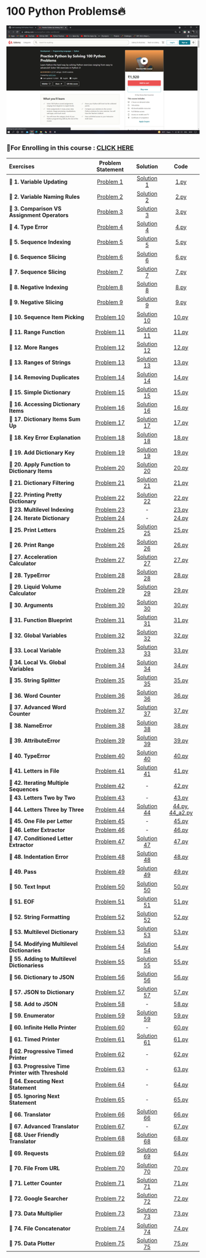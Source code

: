 # 100 Python Problems🔥

<img src="https://github.com/kishanrajput23/Self-Learning/blob/main/100%20Python%20Problems/Udemy%20Course.png" alt="">

### 📌For Enrolling in this course : [CLICK HERE](https://www.udemy.com/course/python-video-workbook/)

| Exercises  | Problem Statement |  Solution |  Code  |
| :------- | :-----------: | :-----: | :----: |
| **🔸 1. Variable Updating**  | [Problem 1](https://github.com/kishanrajput23/Self-Learning/blob/main/100%20Python%20Problems/Exercises/Exercise%201/Exercise%201%20-%20Variable%20Updating.html)  |  [Solution 1](https://github.com/kishanrajput23/Self-Learning/blob/main/100%20Python%20Problems/Exercises/Exercise%201/Exercise%201%20Solution.html)  |  [1.py](https://github.com/kishanrajput23/Self-Learning/blob/main/100%20Python%20Problems/Exercises/Exercise%201/1.py)  |
| **🔸 2. Variable Naming Rules**  | [Problem 2](https://github.com/kishanrajput23/Self-Learning/blob/main/100%20Python%20Problems/Exercises/Exercise%202/Exercise%202%20-%20Naming%20Rules.html)  |  [Solution 2](https://github.com/kishanrajput23/Self-Learning/blob/main/100%20Python%20Problems/Exercises/Exercise%202/Exercise%202%20Solution.html)  |  [2.py](https://github.com/kishanrajput23/Self-Learning/blob/main/100%20Python%20Problems/Exercises/Exercise%202/2.py)  |
| **🔸 3. Comparison VS Assignment Operators**  | [Problem 3](https://github.com/kishanrajput23/Self-Learning/blob/main/100%20Python%20Problems/Exercises/Exercise%203/Exercise%203%20-%20Compare%20vs%20Assign.html)  |  [Solution 3](https://github.com/kishanrajput23/Self-Learning/blob/main/100%20Python%20Problems/Exercises/Exercise%203/Exercise%203%20Solution.txt)  |  [3.py](https://github.com/kishanrajput23/Self-Learning/blob/main/100%20Python%20Problems/Exercises/Exercise%203/3.py)  |
| **🔸 4. Type Error**  | [Problem 4](https://github.com/kishanrajput23/Self-Learning/blob/main/100%20Python%20Problems/Exercises/Exercise%204/Exercise%204%20-%20TypeError.html)  |  [Solution 4](https://github.com/kishanrajput23/Self-Learning/blob/main/100%20Python%20Problems/Exercises/Exercise%204/Exercise%204%20Solution.html)  |  [4.py](https://github.com/kishanrajput23/Self-Learning/blob/main/100%20Python%20Problems/Exercises/Exercise%204/4.py)  |
| **🔸 5. Sequence Indexing**  | [Problem 5](https://github.com/kishanrajput23/Self-Learning/blob/main/100%20Python%20Problems/Exercises/Exercise%205/Exercise%205%20-%20Sequence%20Indexing.html)  |  [Solution 5](https://github.com/kishanrajput23/Self-Learning/blob/main/100%20Python%20Problems/Exercises/Exercise%205/Exercise%205%20Solution.html)  |  [5.py](https://github.com/kishanrajput23/Self-Learning/blob/main/100%20Python%20Problems/Exercises/Exercise%205/5.py)  |
| **🔸 6. Sequence Slicing**  | [Problem 6](https://github.com/kishanrajput23/Self-Learning/blob/main/100%20Python%20Problems/Exercises/Exercise%206/Exercise%206%20-%20Sequence%20Slicing.html)  |  [Solution 6](https://github.com/kishanrajput23/Self-Learning/blob/main/100%20Python%20Problems/Exercises/Exercise%206/Exercise%206%20Solution.html)  |  [6.py](https://github.com/kishanrajput23/Self-Learning/blob/main/100%20Python%20Problems/Exercises/Exercise%206/6.py)  |
| **🔸 7. Sequence Slicing**  | [Problem 7](https://github.com/kishanrajput23/Self-Learning/blob/main/100%20Python%20Problems/Exercises/Exercise%207/Exercise%207%20-%20Sequence%20Slicing.html)  |  [Solution 7](https://github.com/kishanrajput23/Self-Learning/blob/main/100%20Python%20Problems/Exercises/Exercise%207/Exercise%207%20Solution.html)  |  [7.py](https://github.com/kishanrajput23/Self-Learning/blob/main/100%20Python%20Problems/Exercises/Exercise%207/7.py)  |
| **🔸 8. Negative Indexing**  | [Problem 8](https://github.com/kishanrajput23/Self-Learning/blob/main/100%20Python%20Problems/Exercises/Exercise%208/Exercise%208%20-%20Negative%20Indexing.html)  |  [Solution 8](https://github.com/kishanrajput23/Self-Learning/blob/main/100%20Python%20Problems/Exercises/Exercise%208/Exercise%208%20Solution.html)  |  [8.py](https://github.com/kishanrajput23/Self-Learning/blob/main/100%20Python%20Problems/Exercises/Exercise%208/8.py)  |
| **🔸 9. Negative Slicing**  | [Problem 9](https://github.com/kishanrajput23/Self-Learning/blob/main/100%20Python%20Problems/Exercises/Exercise%209/Exercise%209%20-%20Negative%20Slicing.html)  |  [Solution 9](https://github.com/kishanrajput23/Self-Learning/blob/main/100%20Python%20Problems/Exercises/Exercise%209/Exercise%209%20Solution.html)  |  [9.py](https://github.com/kishanrajput23/Self-Learning/blob/main/100%20Python%20Problems/Exercises/Exercise%209/9.py)  |
| **🔸 10. Sequence Item Picking**  | [Problem 10](https://github.com/kishanrajput23/Self-Learning/blob/main/100%20Python%20Problems/Exercises/Exercise%2010/Exercise%2010%20-%20Sequence%20Item%20Picking.html)  |  [Solution 10](https://github.com/kishanrajput23/Self-Learning/blob/main/100%20Python%20Problems/Exercises/Exercise%2010/Exercise%2010%20Solution.html)  |  [10.py](https://github.com/kishanrajput23/Self-Learning/blob/main/100%20Python%20Problems/Exercises/Exercise%2010/10.py)  |
| **🔸 11. Range Function**  | [Problem 11](https://github.com/kishanrajput23/Self-Learning/blob/main/100%20Python%20Problems/Exercises/Exercise%2011/Exercise%2011.txt)  |  [Solution 11](https://github.com/kishanrajput23/Self-Learning/blob/main/100%20Python%20Problems/Exercises/Exercise%2011/Exercise%2011%20Solution.html)  |  [11.py](https://github.com/kishanrajput23/Self-Learning/blob/main/100%20Python%20Problems/Exercises/Exercise%2011/11.py)  |
| **🔸 12. More Ranges**  | [Problem 12](https://github.com/kishanrajput23/Self-Learning/blob/main/100%20Python%20Problems/Exercises/Exercise%2012/Exercise%2012%20-%20More%20Ranges.html)  |  [Solution 12](https://github.com/kishanrajput23/Self-Learning/blob/main/100%20Python%20Problems/Exercises/Exercise%2012/Exercise%2012%20Solution.txt)  |  [12.py](https://github.com/kishanrajput23/Self-Learning/blob/main/100%20Python%20Problems/Exercises/Exercise%2012/12.py)  |
| **🔸 13. Ranges of Strings**  | [Problem 13](https://github.com/kishanrajput23/Self-Learning/blob/main/100%20Python%20Problems/Exercises/Exercise%2013/Exercise%2013%20-%20Ranges%20of%20Strings.html)  |  [Solution 13](https://github.com/kishanrajput23/Self-Learning/blob/main/100%20Python%20Problems/Exercises/Exercise%2013/Exercise%2013%20Solution.txt)  |  [13.py](https://github.com/kishanrajput23/Self-Learning/blob/main/100%20Python%20Problems/Exercises/Exercise%2013/13.py)  |
| **🔸 14. Removing Duplicates**  | [Problem 14](https://github.com/kishanrajput23/Self-Learning/blob/main/100%20Python%20Problems/Exercises/Exercise%2014/Exercise%2014%20-%20Removing%20Duplicates.html)  |  [Solution 14](https://github.com/kishanrajput23/Self-Learning/blob/main/100%20Python%20Problems/Exercises/Exercise%2014/Exercise%2014%20Solution.html)  |  [14.py](https://github.com/kishanrajput23/Self-Learning/blob/main/100%20Python%20Problems/Exercises/Exercise%2014/14.py)  |
| **🔸 15. Simple Dictionary**  | [Problem 15](https://github.com/kishanrajput23/Self-Learning/blob/main/100%20Python%20Problems/Exercises/Exercise%2015/Exercise%2015%20-%20Simple%20Dictionary.html)  |  [Solution 15](https://github.com/kishanrajput23/Self-Learning/blob/main/100%20Python%20Problems/Exercises/Exercise%2015/Exercise%2015%20Solution.html)  |  [15.py](https://github.com/kishanrajput23/Self-Learning/blob/main/100%20Python%20Problems/Exercises/Exercise%2015/15.py)  |
| **🔸 16. Accessing Dictionary Items**  | [Problem 16](https://github.com/kishanrajput23/Self-Learning/blob/main/100%20Python%20Problems/Exercises/Exercise%2016/Exercise%2016%20-%20Accessing%20Dictionary%20Items.html)  |  [Solution 16](https://github.com/kishanrajput23/Self-Learning/blob/main/100%20Python%20Problems/Exercises/Exercise%2016/Exercise%2016%20Solution.html)  |  [16.py](https://github.com/kishanrajput23/Self-Learning/blob/main/100%20Python%20Problems/Exercises/Exercise%2016/16.py)  |
| **🔸 17. Dictionary Items Sum Up**  | [Problem 17](https://github.com/kishanrajput23/Self-Learning/blob/main/100%20Python%20Problems/Exercises/Exercise%2017/Exercise%2017%20-%20Dictionary%20Items%20Sum%20Up.html)  |  [Solution 17](https://github.com/kishanrajput23/Self-Learning/blob/main/100%20Python%20Problems/Exercises/Exercise%2017/Exercise%2017%20Solution.html)  |  [17.py](https://github.com/kishanrajput23/Self-Learning/blob/main/100%20Python%20Problems/Exercises/Exercise%2017/17.py)  |
| **🔸 18. Key Error Explanation**  | [Problem 18](https://github.com/kishanrajput23/Self-Learning/blob/main/100%20Python%20Problems/Exercises/Exercise%2018/Exercise%2018.txt)  |  [Solution 18](https://github.com/kishanrajput23/Self-Learning/blob/main/100%20Python%20Problems/Exercises/Exercise%2018/Exercise%2018%20Solution.html)  |  [18.py](https://github.com/kishanrajput23/Self-Learning/blob/main/100%20Python%20Problems/Exercises/Exercise%2018/18.py)  |
| **🔸 19. Add Dictionary Key**  | [Problem 19](https://github.com/kishanrajput23/Self-Learning/blob/main/100%20Python%20Problems/Exercises/Exercise%2019/Exercise%2019%20-%20Add%20Dictionary%20Key.html)  |  [Solution 19](https://github.com/kishanrajput23/Self-Learning/blob/main/100%20Python%20Problems/Exercises/Exercise%2019/Exercise%2019%20Solution.html)  |  [19.py](https://github.com/kishanrajput23/Self-Learning/blob/main/100%20Python%20Problems/Exercises/Exercise%2019/19.py)  |
| **🔸 20. Apply Function to Dictionary Items**  | [Problem 20](https://github.com/kishanrajput23/Self-Learning/blob/main/100%20Python%20Problems/Exercises/Exercise%2020/Exercise%2020%20-%20Apply%20Function%20to%20Dictionary%20Items.html)  |  [Solution 20](https://github.com/kishanrajput23/Self-Learning/blob/main/100%20Python%20Problems/Exercises/Exercise%2020/Exercise%2020%20Solution.html)  |  [20.py](https://github.com/kishanrajput23/Self-Learning/blob/main/100%20Python%20Problems/Exercises/Exercise%2020/20.py)  |
| **🔸 21. Dictionary Filtering**  | [Problem 21](https://github.com/kishanrajput23/Self-Learning/blob/main/100%20Python%20Problems/Exercises/Exercise%2021/Exercise%2021%20-%20Dictionary%20Filtering.html)  |  [Solution 21](https://github.com/kishanrajput23/Self-Learning/blob/main/100%20Python%20Problems/Exercises/Exercise%2021/Exercise%2021%20Solution.html)  |  [21.py](https://github.com/kishanrajput23/Self-Learning/blob/main/100%20Python%20Problems/Exercises/Exercise%2021/21.py)  |
| **🔸 22. Printing Pretty Dictionary**  | [Problem 22](https://github.com/kishanrajput23/Self-Learning/blob/main/100%20Python%20Problems/Exercises/Exercise%2022/Exercise%2022.txt)  |  [Solution 22](https://github.com/kishanrajput23/Self-Learning/blob/main/100%20Python%20Problems/Exercises/Exercise%2022/Exercise%2022%20Solution.html)  |  [22.py](https://github.com/kishanrajput23/Self-Learning/blob/main/100%20Python%20Problems/Exercises/Exercise%2022/22.py)  |
| **🔸 23. Multilevel Indexing**  | [Problem 23](https://github.com/kishanrajput23/Self-Learning/blob/main/100%20Python%20Problems/Exercises/Exercise%2023/Exercise%2023%20-%20Multilevel%20Indexing.html)  |  -  |  [23.py](https://github.com/kishanrajput23/Self-Learning/blob/main/100%20Python%20Problems/Exercises/Exercise%2023/23.py)  |
| **🔸 24. Iterate Dictionary**  | [Problem 24](https://github.com/kishanrajput23/Self-Learning/blob/main/100%20Python%20Problems/Exercises/Exercise%2024/Exercise%2024%20-%20Iterate%20Dictionary.html)  |  -  |  [24.py](https://github.com/kishanrajput23/Self-Learning/blob/main/100%20Python%20Problems/Exercises/Exercise%2024/24.py)  |
| **🔸 25. Print Letters**  | [Problem 25](https://github.com/kishanrajput23/Self-Learning/blob/main/100%20Python%20Problems/Exercises/Exercise%2025/Exercise%2025%20-%20Print%20Letters.txt)  |  [Solution 25](https://github.com/kishanrajput23/Self-Learning/blob/main/100%20Python%20Problems/Exercises/Exercise%2025/Exercise%2025%20Solution.html)  |  [25.py](https://github.com/kishanrajput23/Self-Learning/blob/main/100%20Python%20Problems/Exercises/Exercise%2025/25.py)  |
| **🔸 26. Print Range**  | [Problem 26](https://github.com/kishanrajput23/Self-Learning/blob/main/100%20Python%20Problems/Exercises/Exercise%2026/Exercise%2026%20-%20Print%20Range.html)  |  [Solution 26](https://github.com/kishanrajput23/Self-Learning/blob/main/100%20Python%20Problems/Exercises/Exercise%2026/Exercise%2026%20Solution.html)  |  [26.py](https://github.com/kishanrajput23/Self-Learning/blob/main/100%20Python%20Problems/Exercises/Exercise%2026/26.py)  |
| **🔸 27. Acceleration Calculator**  | [Problem 27](https://github.com/kishanrajput23/Self-Learning/blob/main/100%20Python%20Problems/Exercises/Exercise%2027/Exercise%2027%20-%20Acceleration%20Calculator.html)  |  [Solution 27](https://github.com/kishanrajput23/Self-Learning/blob/main/100%20Python%20Problems/Exercises/Exercise%2027/Exercise%2027%20Solution.html)  |  [27.py](https://github.com/kishanrajput23/Self-Learning/blob/main/100%20Python%20Problems/Exercises/Exercise%2027/27.py)  |
| **🔸 28. TypeError**  | [Problem 28](https://github.com/kishanrajput23/Self-Learning/blob/main/100%20Python%20Problems/Exercises/Exercise%2028/Exercise%2028%20-%20TypeError.html)  |  [Solution 28](https://github.com/kishanrajput23/Self-Learning/blob/main/100%20Python%20Problems/Exercises/Exercise%2028/Exercise%2028%20Solution.html)  |  [28.py](https://github.com/kishanrajput23/Self-Learning/blob/main/100%20Python%20Problems/Exercises/Exercise%2028/28.py)  |
| **🔸 29. Liquid Volume Calculator**  | [Problem 29](https://github.com/kishanrajput23/Self-Learning/blob/main/100%20Python%20Problems/Exercises/Exercise%2029/Exercise%2029%20-%20Liquid%20Volume%20Calculator.html)  |  [Solution 29](https://github.com/kishanrajput23/Self-Learning/blob/main/100%20Python%20Problems/Exercises/Exercise%2029/Exercise%2029%20Solution.txt)  |  [29.py](https://github.com/kishanrajput23/Self-Learning/blob/main/100%20Python%20Problems/Exercises/Exercise%2029/29.py)  |
| **🔸 30. Arguments**  | [Problem 30](https://github.com/kishanrajput23/Self-Learning/blob/main/100%20Python%20Problems/Exercises/Exercise%2030/Exercise%2030%20-%20Arguments.html)  |  [Solution 30](https://github.com/kishanrajput23/Self-Learning/blob/main/100%20Python%20Problems/Exercises/Exercise%2030/Exercise%2030%20Solution.txt)  |  [30.py](https://github.com/kishanrajput23/Self-Learning/blob/main/100%20Python%20Problems/Exercises/Exercise%2030/30.py)  |
| **🔸 31. Function Blueprint**  | [Problem 31](https://github.com/kishanrajput23/Self-Learning/blob/main/100%20Python%20Problems/Exercises/Exercise%2031/Exercise%2031%20-%20Function%20Blueprint.html)  |  [Solution 31](https://github.com/kishanrajput23/Self-Learning/blob/main/100%20Python%20Problems/Exercises/Exercise%2031/Exercise%2031%20Solution.txt)  |  [31.py](https://github.com/kishanrajput23/Self-Learning/blob/main/100%20Python%20Problems/Exercises/Exercise%2031/31.py)  |
| **🔸 32. Global Variables**  | [Problem 32](https://github.com/kishanrajput23/Self-Learning/blob/main/100%20Python%20Problems/Exercises/Exercise%2032/Exercise%2032%20-%20Global%20Variables.html)  |  [Solution 32](https://github.com/kishanrajput23/Self-Learning/blob/main/100%20Python%20Problems/Exercises/Exercise%2032/Exercise%2032%20Solution.html)  |  [32.py](https://github.com/kishanrajput23/Self-Learning/blob/main/100%20Python%20Problems/Exercises/Exercise%2032/32.py)  |
| **🔸 33. Local Variable**  | [Problem 33](https://github.com/kishanrajput23/Self-Learning/blob/main/100%20Python%20Problems/Exercises/Exercise%2033/Exercise%2033%20-%20Local%20Variable.html)  |  [Solution 33](https://github.com/kishanrajput23/Self-Learning/blob/main/100%20Python%20Problems/Exercises/Exercise%2033/Exercise%2033%20Solution.txt)  |  [33.py](https://github.com/kishanrajput23/Self-Learning/blob/main/100%20Python%20Problems/Exercises/Exercise%2033/33.py)  |
| **🔸 34. Local Vs. Global Variables**  | [Problem 34](https://github.com/kishanrajput23/Self-Learning/blob/main/100%20Python%20Problems/Exercises/Exercise%2034/Exercise%2034%20-%20Local%20Vs.%20Global%20Variables.html)  |  [Solution 34](https://github.com/kishanrajput23/Self-Learning/blob/main/100%20Python%20Problems/Exercises/Exercise%2034/Exercise%2034%20Solution.html)  |  [34.py](https://github.com/kishanrajput23/Self-Learning/blob/main/100%20Python%20Problems/Exercises/Exercise%2034/34.py)  |
| **🔸 35. String Splitter**  | [Problem 35](https://github.com/kishanrajput23/Self-Learning/blob/main/100%20Python%20Problems/Exercises/Exercise%2035/Exercise%2035%20-%20String%20Splitter.html)  |  [Solution 35](https://github.com/kishanrajput23/Self-Learning/blob/main/100%20Python%20Problems/Exercises/Exercise%2035/Exercise%2035%20Solution.html)  |  [35.py](https://github.com/kishanrajput23/Self-Learning/blob/main/100%20Python%20Problems/Exercises/Exercise%2035/35.py)  |
| **🔸 36. Word Counter**  | [Problem 36](https://github.com/kishanrajput23/Self-Learning/blob/main/100%20Python%20Problems/Exercises/Exercise%2036/Exercise%2036%20-%20Word%20Counter.html)  |  [Solution 36](https://github.com/kishanrajput23/Self-Learning/blob/main/100%20Python%20Problems/Exercises/Exercise%2036/Exercise%2036%20Solution.html)  |  [36.py](https://github.com/kishanrajput23/Self-Learning/blob/main/100%20Python%20Problems/Exercises/Exercise%2036/36.py)  |
| **🔸 37. Advanced Word Counter**  | [Problem 37](https://github.com/kishanrajput23/Self-Learning/blob/main/100%20Python%20Problems/Exercises/Exercise%2037/Exercise%2037%20-%20Advanced%20Word%20Counter.html)  |  [Solution 37](https://github.com/kishanrajput23/Self-Learning/blob/main/100%20Python%20Problems/Exercises/Exercise%2037/Exercise%2037%20Solution.html)  |  [37.py](https://github.com/kishanrajput23/Self-Learning/blob/main/100%20Python%20Problems/Exercises/Exercise%2037/37.py)  |
| **🔸 38. NameError**  | [Problem 38](https://github.com/kishanrajput23/Self-Learning/blob/main/100%20Python%20Problems/Exercises/Exercise%2038/Exercise%2038%20-%20NameError.html)  |  [Solution 38](https://github.com/kishanrajput23/Self-Learning/blob/main/100%20Python%20Problems/Exercises/Exercise%2038/Exercise%2038%20Solution.html)  |  [38.py](https://github.com/kishanrajput23/Self-Learning/blob/main/100%20Python%20Problems/Exercises/Exercise%2038/38.py)  |
| **🔸 39. AttributeError**  | [Problem 39](https://github.com/kishanrajput23/Self-Learning/blob/main/100%20Python%20Problems/Exercises/Exercise%2039/Exercise%2039%20-%20AttributeError.html)  |  [Solution 39](https://github.com/kishanrajput23/Self-Learning/blob/main/100%20Python%20Problems/Exercises/Exercise%2039/Exercise%2039%20Solution.txt)  |  [39.py](https://github.com/kishanrajput23/Self-Learning/blob/main/100%20Python%20Problems/Exercises/Exercise%2039/39.py)  |
| **🔸 40. TypeError**  | [Problem 40](https://github.com/kishanrajput23/Self-Learning/blob/main/100%20Python%20Problems/Exercises/Exercise%2040/Exercise%2040%20-%20TypeError.html)  |  [Solution 40](https://github.com/kishanrajput23/Self-Learning/blob/main/100%20Python%20Problems/Exercises/Exercise%2040/Exercise%2040%20Solution.html)  |  [40.py](https://github.com/kishanrajput23/Self-Learning/blob/main/100%20Python%20Problems/Exercises/Exercise%2040/40.py)  |
| **🔸 41. Letters in File**  | [Problem 41](https://github.com/kishanrajput23/Self-Learning/blob/main/100%20Python%20Problems/Exercises/Exercise%2041/Exercise%2041%20-%20Letters%20in%20File.html)  |  [Solution 41](https://github.com/kishanrajput23/Self-Learning/blob/main/100%20Python%20Problems/Exercises/Exercise%2041/Exercise%2041%20Solution.html)  |  [41.py](https://github.com/kishanrajput23/Self-Learning/blob/main/100%20Python%20Problems/Exercises/Exercise%2041/41.py)  |
| **🔸 42. Iterating Multiple Sequences**  | [Problem 42](https://github.com/kishanrajput23/Self-Learning/blob/main/100%20Python%20Problems/Exercises/Exercise%2042/Exercise%2042%20-%20Iterating%20Multiple%20Sequences.html)  |  -  |  [42.py](https://github.com/kishanrajput23/Self-Learning/blob/main/100%20Python%20Problems/Exercises/Exercise%2042/42.py)  |
| **🔸 43. Letters Two by Two**  | [Problem 43](https://github.com/kishanrajput23/Self-Learning/blob/main/100%20Python%20Problems/Exercises/Exercise%2043/Exercise%2043%20-%20Letters%20Two%20by%20Two.html)  |  -  |  [43.py](https://github.com/kishanrajput23/Self-Learning/blob/main/100%20Python%20Problems/Exercises/Exercise%2043/43.py)  |
| **🔸 44. Letters Three by Three**  | [Problem 44](https://github.com/kishanrajput23/Self-Learning/blob/main/100%20Python%20Problems/Exercises/Exercise%2044/Exercise%2044%20-%20Letters%20Three%20by%20Three.html)  |  [Solution 44](https://github.com/kishanrajput23/Self-Learning/blob/main/100%20Python%20Problems/Exercises/Exercise%2044/Exercise%2044%20Solution.html)  |  [44.py](https://github.com/kishanrajput23/Self-Learning/blob/main/100%20Python%20Problems/Exercises/Exercise%2044/44.py), [44_a2.py](https://github.com/kishanrajput23/Self-Learning/blob/main/100%20Python%20Problems/Exercises/Exercise%2044/44_a2.py)  |
| **🔸 45. One File per Letter**  | [Problem 45](https://github.com/kishanrajput23/Self-Learning/blob/main/100%20Python%20Problems/Exercises/Exercise%2045/Exercise%2045%20-%20One%20File%20per%20Letter.html)  |  -  |  [45.py](https://github.com/kishanrajput23/Self-Learning/blob/main/100%20Python%20Problems/Exercises/Exercise%2045/45.py)  |
| **🔸 46. Letter Extractor**  | [Problem 46](https://github.com/kishanrajput23/Self-Learning/blob/main/100%20Python%20Problems/Exercises/Exercise%2046/Exercise%2046%20Letter%20Extractor.txt)  |  -  |  [46.py](https://github.com/kishanrajput23/Self-Learning/blob/main/100%20Python%20Problems/Exercises/Exercise%2046/46.py)  |
| **🔸 47. Conditioned Letter Extractor**  | [Problem 47](https://github.com/kishanrajput23/Self-Learning/blob/main/100%20Python%20Problems/Exercises/Exercise%2047/Exercise%2047%20Conditioned%20Letter%20Extractor.txt)  |  [Solution 47](https://github.com/kishanrajput23/Self-Learning/blob/main/100%20Python%20Problems/Exercises/Exercise%2047/Exercise%2047%20Solution.html)  |  [47.py](https://github.com/kishanrajput23/Self-Learning/blob/main/100%20Python%20Problems/Exercises/Exercise%2047/47.py)  |
| **🔸 48. Indentation Error**  | [Problem 48](https://github.com/kishanrajput23/Self-Learning/blob/main/100%20Python%20Problems/Exercises/Exercise%2048/Exercise%2048%20-%20IndentationError.html)  |  [Solution 48](https://github.com/kishanrajput23/Self-Learning/blob/main/100%20Python%20Problems/Exercises/Exercise%2048/Exercise%2048%20Solution.html)  |  [48.py](https://github.com/kishanrajput23/Self-Learning/blob/main/100%20Python%20Problems/Exercises/Exercise%2048/48.py)  |
| **🔸 49. Pass**  | [Problem 49](https://github.com/kishanrajput23/Self-Learning/blob/main/100%20Python%20Problems/Exercises/Exercise%2049/Exercise%2049%20-%20Pass.html)  |  [Solution 49](https://github.com/kishanrajput23/Self-Learning/blob/main/100%20Python%20Problems/Exercises/Exercise%2049/Exercise%2049%20Solution.html)  |  [49.py](https://github.com/kishanrajput23/Self-Learning/blob/main/100%20Python%20Problems/Exercises/Exercise%2049/49.py)  |
| **🔸 50. Text Input**  | [Problem 50](https://github.com/kishanrajput23/Self-Learning/blob/main/100%20Python%20Problems/Exercises/Exercise%2050/Exercise%2050%20-%20Text%20Input.html)  |  [Solution 50](https://github.com/kishanrajput23/Self-Learning/blob/main/100%20Python%20Problems/Exercises/Exercise%2050/Exercise%2050%20Solution.html)  |  [50.py](https://github.com/kishanrajput23/Self-Learning/blob/main/100%20Python%20Problems/Exercises/Exercise%2050/50.py)  |
| **🔸 51. EOF**  | [Problem 51](https://github.com/kishanrajput23/Self-Learning/blob/main/100%20Python%20Problems/Exercises/Exercise%2051/Exercise%2051%20-%20EOF.html)  |  [Solution 51](https://github.com/kishanrajput23/Self-Learning/blob/main/100%20Python%20Problems/Exercises/Exercise%2051/Exercise%2051%20Solution.html)  |  [51.py](https://github.com/kishanrajput23/Self-Learning/blob/main/100%20Python%20Problems/Exercises/Exercise%2051/51.py)  |
| **🔸 52. String Formatting**  | [Problem 52](https://github.com/kishanrajput23/Self-Learning/blob/main/100%20Python%20Problems/Exercises/Exercise%2052/Exercise%2052%20-%20String%20Formatting.html)  |  [Solution 52](https://github.com/kishanrajput23/Self-Learning/blob/main/100%20Python%20Problems/Exercises/Exercise%2052/Exercise%2052%20Solution.html)  |  [52.py](https://github.com/kishanrajput23/Self-Learning/blob/main/100%20Python%20Problems/Exercises/Exercise%2052/52.py)  |
| **🔸 53. Multilevel Dictionary**  | [Problem 53](https://github.com/kishanrajput23/Self-Learning/blob/main/100%20Python%20Problems/Exercises/Exercise%2053/Exercise%2053%20-%20Multilevel%20Dictionary.html)  |  [Solution 53](https://github.com/kishanrajput23/Self-Learning/blob/main/100%20Python%20Problems/Exercises/Exercise%2053/Exercise%2053%20Solution.html)  |  [53.py](https://github.com/kishanrajput23/Self-Learning/blob/main/100%20Python%20Problems/Exercises/Exercise%2053/53.py)  |
| **🔸 54. Modifying Multilevel Dictionaries**  | [Problem 54](https://github.com/kishanrajput23/Self-Learning/blob/main/100%20Python%20Problems/Exercises/Exercise%2054/Exercise%2054%20-%20Modifying%20Multilevel%20Dictionaries.html)  |  [Solution 54](https://github.com/kishanrajput23/Self-Learning/blob/main/100%20Python%20Problems/Exercises/Exercise%2054/Exercise%2054%20Solution.html)  |  [54.py](https://github.com/kishanrajput23/Self-Learning/blob/main/100%20Python%20Problems/Exercises/Exercise%2054/54.py)  |
| **🔸 55. Adding to Multilevel Dictionariess**  | [Problem 55](https://github.com/kishanrajput23/Self-Learning/blob/main/100%20Python%20Problems/Exercises/Exercise%2055/Exercise%2055%20-%20Adding%20to%20Multilevel%20Dictionaries.html)  |  [Solution 55](https://github.com/kishanrajput23/Self-Learning/blob/main/100%20Python%20Problems/Exercises/Exercise%2055/Exercise%2055%20Solution.html)  |  [55.py](https://github.com/kishanrajput23/Self-Learning/blob/main/100%20Python%20Problems/Exercises/Exercise%2055/55.py)  |
| **🔸 56. Dictionary to JSON**  | [Problem 56](https://github.com/kishanrajput23/Self-Learning/blob/main/100%20Python%20Problems/Exercises/Exercise%2056/Exercise%2056%20-%20Dictionary%20to%20JSON.html)  |  [Solution 56](https://github.com/kishanrajput23/Self-Learning/blob/main/100%20Python%20Problems/Exercises/Exercise%2056/Exercise%2056%20Solution.html)  |  [56.py](https://github.com/kishanrajput23/Self-Learning/blob/main/100%20Python%20Problems/Exercises/Exercise%2056/56.py)  |
| **🔸 57. JSON to Dictionary**  | [Problem 57](https://github.com/kishanrajput23/Self-Learning/blob/main/100%20Python%20Problems/Exercises/Exercise%2057/Exercise%2057%20-%20JSON%20to%20Dictionary.html)  |  [Solution 57](https://github.com/kishanrajput23/Self-Learning/blob/main/100%20Python%20Problems/Exercises/Exercise%2057/Exercise%2057%20Solution.html)  |  [57.py](https://github.com/kishanrajput23/Self-Learning/blob/main/100%20Python%20Problems/Exercises/Exercise%2057/57.py)  |
| **🔸 58. Add to JSON**  | [Problem 58](https://github.com/kishanrajput23/Self-Learning/blob/main/100%20Python%20Problems/Exercises/Exercise%2058/Exercise%2058%20-%20Add%20to%20JSON.html)  |  -  |  [58.py](https://github.com/kishanrajput23/Self-Learning/blob/main/100%20Python%20Problems/Exercises/Exercise%2058/58.py)  |
| **🔸 59. Enumerator**  | [Problem 59](https://github.com/kishanrajput23/Self-Learning/blob/main/100%20Python%20Problems/Exercises/Exercise%2059/Exercise%2059%20-%20Enumerator.html)  |  [Solution 59](https://github.com/kishanrajput23/Self-Learning/blob/main/100%20Python%20Problems/Exercises/Exercise%2059/Exercise%2059%20Solution.html)  |  [59.py](https://github.com/kishanrajput23/Self-Learning/blob/main/100%20Python%20Problems/Exercises/Exercise%2059/59.py)  |
| **🔸 60. Infinite Hello Printer**  | [Problem 60](https://github.com/kishanrajput23/Self-Learning/blob/main/100%20Python%20Problems/Exercises/Exercise%2060/Exercise%2060%20Hello%20Printer.txt)  |  -  |  [60.py](https://github.com/kishanrajput23/Self-Learning/blob/main/100%20Python%20Problems/Exercises/Exercise%2060/60.py)  |
| **🔸 61. Timed Printer**  | [Problem 61](https://github.com/kishanrajput23/Self-Learning/blob/main/100%20Python%20Problems/Exercises/Exercise%2061/Exercise%2061%20-%20Timed%20Printer.html)  |  [Solution 61](https://github.com/kishanrajput23/Self-Learning/blob/main/100%20Python%20Problems/Exercises/Exercise%2061/Exercise%2061%20Solution.html)  |  [61.py](https://github.com/kishanrajput23/Self-Learning/blob/main/100%20Python%20Problems/Exercises/Exercise%2061/61.py)  |
| **🔸 62. Progressive Timed Printer**  | [Problem 62](https://github.com/kishanrajput23/Self-Learning/blob/main/100%20Python%20Problems/Exercises/Exercise%2062/Exercise%2062%20-%20Progressive%20Timed%20Printer.html)  |  -  |  [62.py](https://github.com/kishanrajput23/Self-Learning/blob/main/100%20Python%20Problems/Exercises/Exercise%2062/62.py)  |
| **🔸 63. Progressive Time Printer with Threshold**  | [Problem 63](https://github.com/kishanrajput23/Self-Learning/blob/main/100%20Python%20Problems/Exercises/Exercise%2063/Exercise%2063%20-%20Progressive%20Time%20Printer%20with%20Threshold.html)  |  -  |  [63.py](https://github.com/kishanrajput23/Self-Learning/blob/main/100%20Python%20Problems/Exercises/Exercise%2063/63.py)  |
| **🔸 64. Executing Next Statement**  | [Problem 64](https://github.com/kishanrajput23/Self-Learning/blob/main/100%20Python%20Problems/Exercises/Exercise%2064/Exercise%2064%20Executing%20Next%20Statement.txt)  |  -  |  [64.py](https://github.com/kishanrajput23/Self-Learning/blob/main/100%20Python%20Problems/Exercises/Exercise%2064/64.py)  |
| **🔸 65. Ignoring Next Statement**  | [Problem 65](https://github.com/kishanrajput23/Self-Learning/blob/main/100%20Python%20Problems/Exercises/Exercise%2065/Exercise%2065%20Ignoring%20Next%20Statement.txt)  |  -  |  [65.py](https://github.com/kishanrajput23/Self-Learning/blob/main/100%20Python%20Problems/Exercises/Exercise%2065/65.py)  |
| **🔸 66. Translator**  | [Problem 66](https://github.com/kishanrajput23/Self-Learning/blob/main/100%20Python%20Problems/Exercises/Exercise%2066/Exercise%2066%20-%20Translator.html)  |  [Solution 66](https://github.com/kishanrajput23/Self-Learning/blob/main/100%20Python%20Problems/Exercises/Exercise%2066/Exercise%2066%20Solution.html)  |  [66.py](https://github.com/kishanrajput23/Self-Learning/blob/main/100%20Python%20Problems/Exercises/Exercise%2066/66.py)  |
| **🔸 67. Advanced Translator**  | [Problem 67](https://github.com/kishanrajput23/Self-Learning/blob/main/100%20Python%20Problems/Exercises/Exercise%2067/Exercise%2067%20-%20Advanced%20Translator.html)  |  -  |  [67.py](https://github.com/kishanrajput23/Self-Learning/blob/main/100%20Python%20Problems/Exercises/Exercise%2067/67.py)  |
| **🔸 68. User Friendly Translator**  | [Problem 68](https://github.com/kishanrajput23/Self-Learning/blob/main/100%20Python%20Problems/Exercises/Exercise%2068/Exercise%2068%20-%20User%20Friendly%20Translator.html)  |  [Solution 68](https://github.com/kishanrajput23/Self-Learning/blob/main/100%20Python%20Problems/Exercises/Exercise%2068/Exercise%2068%20Solution.html)  |  [68.py](https://github.com/kishanrajput23/Self-Learning/blob/main/100%20Python%20Problems/Exercises/Exercise%2068/68.py)  |
| **🔸 69. Requests**  | [Problem 69](https://github.com/kishanrajput23/Self-Learning/blob/main/100%20Python%20Problems/Exercises/Exercise%2069/Exercise%2069%20-%20Requests.html)  |  [Solution 69](https://github.com/kishanrajput23/Self-Learning/blob/main/100%20Python%20Problems/Exercises/Exercise%2069/Exercise%2069%20Solution.html)  |  [64.py](https://github.com/kishanrajput23/Self-Learning/blob/main/100%20Python%20Problems/Exercises/Exercise%2069/69.py)  |
| **🔸 70. File From URL**  | [Problem 70](https://github.com/kishanrajput23/Self-Learning/blob/main/100%20Python%20Problems/Exercises/Exercise%2070/Exercise%2070%20-%20File%20from%20URL.html)  |  [Solution 70](https://github.com/kishanrajput23/Self-Learning/blob/main/100%20Python%20Problems/Exercises/Exercise%2070/Exercise%2070%20Solution.html)  |  [70.py](https://github.com/kishanrajput23/Self-Learning/blob/main/100%20Python%20Problems/Exercises/Exercise%2070/70.py)  |
| **🔸 71. Letter Counter**  | [Problem 71](https://github.com/kishanrajput23/Self-Learning/blob/main/100%20Python%20Problems/Exercises/Exercise%2071/Exercise%2071%20-%20Letter%20Counter.html)  |  [Solution 71](https://github.com/kishanrajput23/Self-Learning/blob/main/100%20Python%20Problems/Exercises/Exercise%2071/Exercise%2071%20Solution.html)  |  [71.py](https://github.com/kishanrajput23/Self-Learning/blob/main/100%20Python%20Problems/Exercises/Exercise%2071/71.py)  |
| **🔸 72. Google Searcher**  | [Problem 72](https://github.com/kishanrajput23/Self-Learning/blob/main/100%20Python%20Problems/Exercises/Exercise%2072/Exercise%2072%20Google%20Searcher.txt)  |  [Solution 72](https://github.com/kishanrajput23/Self-Learning/blob/main/100%20Python%20Problems/Exercises/Exercise%2072/Exercise%2072%20Solution.html)  |  [72.py](https://github.com/kishanrajput23/Self-Learning/blob/main/100%20Python%20Problems/Exercises/Exercise%2072/72.py)  |
| **🔸 73. Data Multiplier**  | [Problem 73](https://github.com/kishanrajput23/Self-Learning/blob/main/100%20Python%20Problems/Exercises/Exercise%2073/Exercise%2073%20Data%20Multiplier.txt)  |  [Solution 73](https://github.com/kishanrajput23/Self-Learning/blob/main/100%20Python%20Problems/Exercises/Exercise%2073/Exercise%2073%20Solution.html)  |  [73.py](https://github.com/kishanrajput23/Self-Learning/blob/main/100%20Python%20Problems/Exercises/Exercise%2073/73.py)  |
| **🔸 74. File Concatenator**  | [Problem 74](https://github.com/kishanrajput23/Self-Learning/blob/main/100%20Python%20Problems/Exercises/Exercise%2074/Exercise%2074%20-%20File%20Concatenator.html)  |  [Solution 74](https://github.com/kishanrajput23/Self-Learning/blob/main/100%20Python%20Problems/Exercises/Exercise%2074/Exercise%2074%20Solution.html)  |  [74.py](https://github.com/kishanrajput23/Self-Learning/blob/main/100%20Python%20Problems/Exercises/Exercise%2074/74.py)  |
| **🔸 75. Data Plotter**  | [Problem 75](https://github.com/kishanrajput23/Self-Learning/blob/main/100%20Python%20Problems/Exercises/Exercise%2075/Exercise%2075%20Data%20Plotter.txt)  |  [Solution 75](https://github.com/kishanrajput23/Self-Learning/blob/main/100%20Python%20Problems/Exercises/Exercise%2075/Exercise%2075%20Solution.html)  |  [75.py](https://github.com/kishanrajput23/Self-Learning/blob/main/100%20Python%20Problems/Exercises/Exercise%2075/75.py)  |
